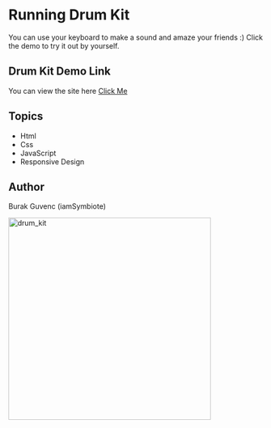 
# Running Drum Kit
You can use your keyboard to make a sound and amaze your friends :)
Click the demo to try it out by yourself.

## Drum Kit Demo Link

You can view the site here
[Click Me](https://iamsymbiote.github.io/Dice-Game/)

## Topics

- Html
- Css
- JavaScript
- Responsive Design


## Author

Burak Guvenc (iamSymbiote)

[<img alt="drum_kit" width="400px" src="https://img.kytary.com/eshop_ie/velky_v2/na/637153952863230000/909c8a12/64717260/roland-vad506-kit-v-drums-acoustic-design.jpg" />](Drum)


